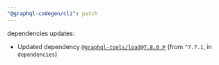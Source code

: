 ```yaml
---
"@graphql-codegen/cli": patch
---
```

dependencies updates:
  - Updated dependency [`@graphql-tools/load@7.8.0` ↗︎](https://www.npmjs.com/package/@graphql-tools/load/v/7.8.0) (from `^7.7.1`, in `dependencies`)
